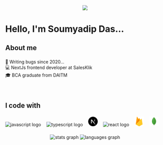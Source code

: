 <div align="center">
  <img height="200" src="https://i.imgur.com/t3myuNb.png"  />
</div>

###

<h1 align="left">Hello, I'm Soumyadip Das...</h1>

###

<h2 align="left">About me</h2>

###

<p align="left">🙂 Writing bugs since 2020...<br>💻 NextJs frontend developer at SalesKlik<br>🎓 BCA graduate from DAITM</p>

###

<br clear="both">

<h2 align="left">I code with</h2>

###

<div align="left">
  <img src="https://cdn.jsdelivr.net/gh/devicons/devicon/icons/javascript/javascript-plain.svg" height="30" alt="javascript logo"  />
  <img width="9" />
  <img src="https://cdn.jsdelivr.net/gh/devicons/devicon/icons/typescript/typescript-plain.svg" height="30" alt="typescript logo"  />
  <img width="9" />
  <img src="https://github.com/devicons/devicon/blob/v2.16.0/icons/nextjs/nextjs-original.svg" height="30" alt="nextjs logo"  />
  <img width="9" />
  <img src="https://cdn.jsdelivr.net/gh/devicons/devicon/icons/react/react-original.svg" height="30" alt="react logo"  />
  <img width="9" />
  <img src="https://github.com/devicons/devicon/blob/v2.16.0/icons/firebase/firebase-original.svg" height="30" alt="firebase logo"  />
  <img width="9" />
  <img src="https://github.com/devicons/devicon/blob/v2.16.0/icons/mongodb/mongodb-original.svg" height="30" alt="mongodb logo"  /> 
</div>

###


###

<div align="center">
  <img src="https://github-readme-stats.vercel.app/api?username=soumyadipdas14&hide_title=false&hide_rank=false&show_icons=false&include_all_commits=true&count_private=true&disable_animations=false&theme=dracula&locale=en&hide_border=false&order=1" height="150" alt="stats graph"  />
  <img src="https://github-readme-stats.vercel.app/api/top-langs?username=soumyadipdas14&locale=en&hide_title=false&layout=compact&card_width=320&langs_count=5&theme=dracula&hide_border=false&order=2" height="150" alt="languages graph"  />
</div>

###
